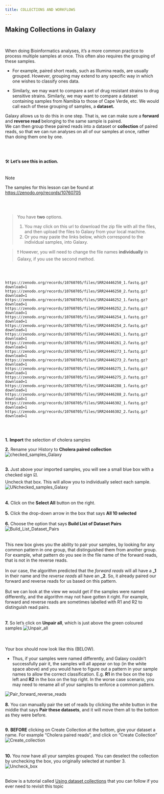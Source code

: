 ```yaml
---
title: COLLECTIONS AND WORKFLOWS
---
```

## Making Collections in Galaxy

<br>

When doing Bioinformatics analyses, it’s a more common practice to process multiple samples at once. This often also requires the grouping of these samples. 
- For example, paired short reads, such as Illumina reads, are usually grouped. However, grouping may extend to any specific way in which one wishes to classify ones data. 


- Similarly, we may want to compare a set of drug resistant strains to drug sensitive strains. Similarly, we may want to compare a dataset containing samples from Namibia to those of Cape Verde, etc. We would call each of these grouping of samples, a **dataset.** 


Galaxy allows us to do this in one step. That is, we can make sure a **forward** and **reverse read** belonging to the same sample is paired.
<br>
We can then group these paired reads into a dataset or **collection** of paired reads, so that we can run analyses on all of our samples at once, rather than doing them one by one.

<br>
<br>

:hammer_and_wrench: **Let’s see this in action.**
<br>
<br>

> [!NOTE]
>The samples for this lesson can be found at https://zenodo.org/records/10760705
<br>
<br>

> You have **two** options.
>   1. You may click on this url to download the zip file with all the files, and then upload the files to Galaxy from your local machine.
>   2. Or you may paste the links below, which correspond to the individual samples, into Galaxy.

> :exclamation: However, you will need to change the file names **individually** in Galaxy, if you use the second method.
<br>
<br>

```
https://zenodo.org/records/10760705/files/SRR24446250_1.fastq.gz?download=1
https://zenodo.org/records/10760705/files/SRR24446250_2.fastq.gz?download=1
https://zenodo.org/records/10760705/files/SRR24446252_1.fastq.gz?download=1
https://zenodo.org/records/10760705/files/SRR24446252_2.fastq.gz?download=1
https://zenodo.org/records/10760705/files/SRR24446254_1.fastq.gz?download=1
https://zenodo.org/records/10760705/files/SRR24446254_2.fastq.gz?download=1
https://zenodo.org/records/10760705/files/SRR24446261_1.fastq.gz?download=1
https://zenodo.org/records/10760705/files/SRR24446261_2.fastq.gz?download=1
https://zenodo.org/records/10760705/files/SRR24446273_1.fastq.gz?download=1
https://zenodo.org/records/10760705/files/SRR24446273_2.fastq.gz?download=1
https://zenodo.org/records/10760705/files/SRR24446275_1.fastq.gz?download=1
https://zenodo.org/records/10760705/files/SRR24446275_2.fastq.gz?download=1
https://zenodo.org/records/10760705/files/SRR24446288_1.fastq.gz?download=1
https://zenodo.org/records/10760705/files/SRR24446288_2.fastq.gz?download=1
https://zenodo.org/records/10760705/files/SRR24446302_1.fastq.gz?download=1
https://zenodo.org/records/10760705/files/SRR24446302_2.fastq.gz?download=1
```

<br>
<br>

**1.** **Import** the selection of cholera samples


**2.** Rename your History to **Cholera paired collection**
<br>
![checked_samples_Galaxy](/img/1_checked_samples_Galaxy.png)
<br>
<br>

**3.** Just above your imported samples, you will see a small blue box with a checked sign :ballot_box_with_check:.
<br>
Uncheck that box. This will allow you to individually select each sample.
<br>
![UNchecked_samples_Galaxy](/img/2_UNchecked_samples_Galaxy.png)
<br>
<br>
<br>
**4.** Click on the **Select All** button on the right.
<br>
<br>
**5.** Click the drop-down arrow in the box that says **All 10 selected**
<br>
<br>
**6.** Choose the option that says **Build List of Dataset Pairs**
<br>
![Build_List_Dataset_Pairs](/img/3_Build_List_Dataset_Pairs_Galaxy.png)
<br>
<br>
<br>
This new box gives you the ability to pair your samples, by looking for any common pattern in one group, that distinguished them from another group. For example, what pattern do you see in the file name of the forward reads, that is not in the reverse reads.
<br>
<br>
In our case, the algorithm predicted that the _forward reads_ will all have a **_1** in their name and the _reverse reads_ all have an **_2**. So, it already paired our forward and reverse reads for us based on this pattern.
<br>
<br>
But we can look at the view we would get if the samples were named differently, and the algorithm may not have gotten it right. For example, forward and reverse reads are sometimes labelled with R1 and R2 to distinguish read pairs.
<br>
<br>
<br>
**7.** So let’s click on **Unpair all**, which is just above the green coloured samples 
![Unpair_all](/img/4_Unpair_all_Galaxy.png)
<br>
<br>
<br>
<br>
Your box should now look like this (BELOW).
<br>

- Thus, if your samples were named differently, and Galaxy couldn’t successfully pair it, the samples will all appear on top (in the white space above) and you would have to figure out a pattern in your sample names to allow the correct classification. E.g. **R1** in the box on the top left and **R2** in the box on the top right. In the worse case scenario, you may need to rename all of your samples to enforce a common pattern.

![Pair_forward_reverse_reads](/img/5_Pair_forward_reverse_reads_Galaxy.png)
<br>
<br>
**8.** You can manually pair the set of reads by clicking the white button in the middle that says **Pair these datasets**, and it will move them all to the bottom as they were before.
<br>
<br>

**9.** **BEFORE** clicking on Create Collection at the bottom, give your dataset a name. For example “Cholera paired reads”, and click on “Create Collection”
![Create_collection](/img/6_Create_collection_Galaxy.png)
<br>
<br>
<br>
**10.** You now have all your samples grouped. You can deselect the collection by unchecking the box, you originally selected at number 3.
<br>
![Uncheck_box](/img/7_Uncheck_box_Galaxy.png)
<br>
<br>

Below is a tutorial called [Using dataset collections](https://training.galaxyproject.org/training-material/topics/galaxy-interface/tutorials/collections/tutorial.html) that you can follow if you ever need to revisit this topic
